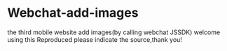 # Webchat-add-images
the third mobile website add images(by calling webchat JSSDK)
welcome using this
Reproduced please indicate the source,thank you!
